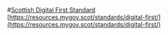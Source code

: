 
#[Scottish Digital First Standard](https://resources.mygov.scot/standards/digital-first/) <br />
[https://resources.mygov.scot/standards/digital-first/](https://resources.mygov.scot/standards/digital-first/)


